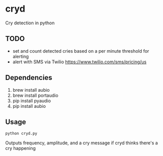 # cryd
Cry detection in python

## TODO
* set and count detected cries based on a per minute threshold for alerting
* alert with SMS via Twilio https://www.twilio.com/sms/pricing/us

## Dependencies 
1. brew install aubio
1. brew install portaudio
1. pip install pyaudio
1. pip install aubio
## Usage
`python cryd.py`

Outputs frequency, amplitude, and a cry message if cryd thinks there's a cry happening

